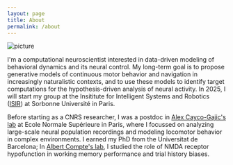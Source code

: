 ```yaml
---
layout: page
title: About
permalink: /about
---
```


![picture](https://heikestein.github.io/assets/img/head.jpg)

I'm a computational neuroscientist interested in data-driven modeling of behavioral dynamics and its neural control. My long-term goal is to propose generative models of continuous motor behavior and navigation in increasingly naturalistic contexts, and to use these models to identify target computations for the hypothesis-driven analysis of neural activity. In 2025, I will start my group at the Insititute for Intelligent Systems and Robotics ([ISIR](https://www.isir.upmc.fr/?lang=en)) at Sorbonne Université in Paris. 

Before starting as a CNRS researcher, I was a postdoc in [Alex Cayco-Gajic's lab](https://caycogajiclab.github.io/) at Ecole Normale Supérieure in Paris, where I focussed on analyzing large-scale neural population recordings and modeling locomotor behavior in complex environments.
I earned my PhD from the Universitat de Barcelona; In [Albert Compte's lab](https://braincircuitsbehavior.org/), I studied the role of NMDA receptor hypofunction in working memory performance and trial history biases.

